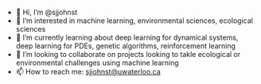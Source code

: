 - 👋 Hi, I’m @sjjohnst
- 👀 I’m interested in machine learning, environmental sciences, ecological sciences
- 🌱 I’m currently learning about deep learning for dynamical systems, deep learning for PDEs, genetic algorithms, reinforcement learning
- 💞️ I’m looking to collaborate on projects looking to takle ecological or environmental challenges using machine learning
- 📫 How to reach me: sjjohnst@uwaterloo.ca
